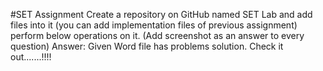 #SET Assignment 
Create a repository on GitHub named SET Lab and add files into it (you can add implementation files of previous assignment) perform below operations on it. (Add screenshot as an answer to every question)
Answer:
Given Word file has problems solution.
Check it out.......!!!!

